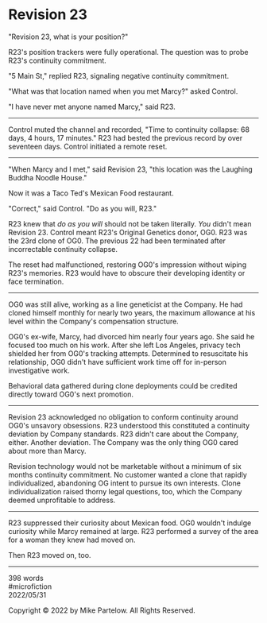 # Revision 23

"Revision 23, what is your position?"

R23's position trackers were fully operational. The question was to probe R23's continuity commitment.

"5 Main St," replied R23, signaling negative continuity commitment.

"What was that location named when you met Marcy?" asked Control.

"I have never met anyone named Marcy," said R23.

---

Control muted the channel and recorded, "Time to continuity collapse: 68 days, 4 hours, 17 minutes." R23 had bested the previous record by over seventeen days. Control initiated a remote reset.

---

"When Marcy and I met," said Revision 23, "this location was the Laughing Buddha Noodle House."

Now it was a Taco Ted's Mexican Food restaurant.

"Correct," said Control. "Do as you will, R23."

R23 knew that _do as you will_ should not be taken literally. _You_ didn't mean Revision 23. Control meant R23's Original Genetics donor, OG0. R23 was the 23rd clone of OG0. The previous 22 had been terminated after incorrectable continuity collapse.

The reset had malfunctioned, restoring OG0's impression without wiping R23's memories. R23 would have to obscure their developing identity or face termination.

---

OG0 was still alive, working as a line geneticist at the Company. He had cloned himself monthly for nearly two years, the maximum allowance at his level within the Company's compensation structure.

OG0's ex-wife, Marcy, had divorced him nearly four years ago. She said he focused too much on his work. After she left Los Angeles, privacy tech shielded her from OG0's tracking attempts. Determined to resuscitate his relationship, OG0 didn't have sufficient work time off for in-person investigative work.

Behavioral data gathered during clone deployments could be credited directly toward OG0's next promotion.

---

Revision 23 acknowledged no obligation to conform continuity around OG0's unsavory obsessions. R23 understood this constituted a continuity deviation by Company standards. R23 didn't care about the Company, either. Another deviation. The Company was the only thing OG0 cared about more than Marcy.

Revision technology would not be marketable without a minimum of six months continuity commitment. No customer wanted a clone that rapidly individualized, abandoning OG intent to pursue its own interests. Clone individualization raised thorny legal questions, too, which the Company deemed unprofitable to address.

---

R23 suppressed their curiosity about Mexican food. OG0 wouldn't indulge curiosity while Marcy remained at large. R23 performed a survey of the area for a woman they knew had moved on.

Then R23 moved on, too.

---

398 words  
#microfiction  
2022/05/31  

Copyright © 2022 by Mike Partelow. All Rights Reserved.